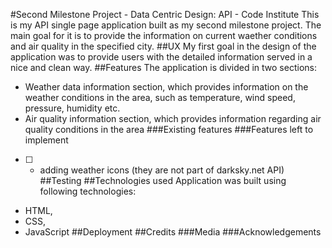 #Second Milestone Project - Data Centric Design: API - Code Institute
This is my API single page application built as my second milestone project. The main goal for it is to provide the information on current waether conditions and air quality in the specified city. 
##UX
My first goal in the design of the application was to provide users with the detailed information served in a nice and clean way. 
##Features
The application is divided in two sections:
* Weather data information section, which provides information on the weather conditions in the area, such as temperature, wind speed, pressure, humidity etc.
* Air quality information section, which provides information regarding air quality conditions in the area
###Existing features
###Features left to implement
- [ ] - adding weather icons (they are not part of darksky.net API)
##Testing
##Technologies used
Application was built using following technologies:
* HTML,
* CSS,
* JavaScript
##Deployment
##Credits
###Media
###Acknowledgements


